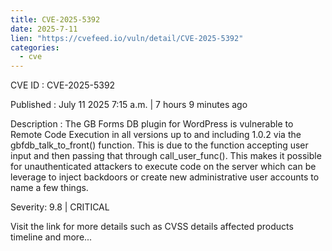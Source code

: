 ```yaml
--- 
title: CVE-2025-5392
date: 2025-7-11
lien: "https://cvefeed.io/vuln/detail/CVE-2025-5392"
categories:
  - cve
---
```


CVE ID : CVE-2025-5392

Published :  July 11
2025
7:15 a.m. | 7 hours
9 minutes ago

Description : The GB Forms DB plugin for WordPress is vulnerable to Remote Code Execution in all versions up to
and including
1.0.2 via the gbfdb_talk_to_front() function. This is due to the function accepting user input and then passing that through call_user_func(). This makes it possible for unauthenticated attackers to execute code on the server which can be leverage to inject backdoors or create new administrative user accounts to name a few things.

Severity: 9.8 | CRITICAL

Visit the link for more details
such as CVSS details
affected products
timeline
and more...
